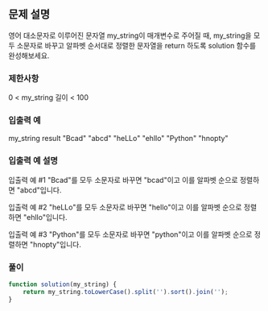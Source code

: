 ## 문제 설명

영어 대소문자로 이루어진 문자열 my_string이 매개변수로 주어질 때, my_string을 모두 소문자로 바꾸고 알파벳 순서대로 정렬한 문자열을 return 하도록 solution 함수를 완성해보세요.

### 제한사항

0 < my_string 길이 < 100

### 입출력 예

my_string result
"Bcad" "abcd"
"heLLo" "ehllo"
"Python" "hnopty"

### 입출력 예 설명

입출력 예 #1
"Bcad"를 모두 소문자로 바꾸면 "bcad"이고 이를 알파벳 순으로 정렬하면 "abcd"입니다.

입출력 예 #2
"heLLo"를 모두 소문자로 바꾸면 "hello"이고 이를 알파벳 순으로 정렬하면 "ehllo"입니다.

입출력 예 #3
"Python"를 모두 소문자로 바꾸면 "python"이고 이를 알파벳 순으로 정렬하면 "hnopty"입니다.

### 풀이

```javaScript
function solution(my_string) {
    return my_string.toLowerCase().split('').sort().join('');
}
```
